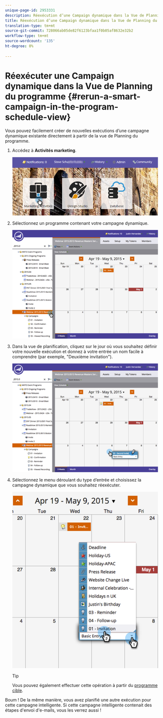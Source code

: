 ```yaml
---
unique-page-id: 2953331
description: Réexécution d’une Campaign dynamique dans la Vue de Planning du programme - Docs marketing - Documentation du produit
title: Réexécution d’une Campaign dynamique dans la Vue de Planning du programme
translation-type: tm+mt
source-git-commit: 728066ab05de82f6123bfaa1f0b05af8632e32b2
workflow-type: tm+mt
source-wordcount: '135'
ht-degree: 0%

---
```



# Réexécuter une Campaign dynamique dans la Vue de Planning du programme {#rerun-a-smart-campaign-in-the-program-schedule-view}

Vous pouvez facilement créer de nouvelles exécutions d’une campagne dynamique existante directement à partir de la vue de Planning du programme.

1. Accédez à **Activités marketing**.

   ![](assets/login-marketing-activities-3.png)

1. Sélectionnez un programme contenant votre campagne dynamique.

   ![](assets/image2015-4-16-14-3a40-3a11.png)

1. Dans la vue de planification, cliquez sur le jour où vous souhaitez définir votre nouvelle exécution et donnez à votre entrée un nom facile à comprendre (par exemple, &quot;Deuxième invitation&quot;).

   ![](assets/image2015-4-16-14-3a42-3a0.png)

1. Sélectionnez le menu déroulant du type d’entrée et choisissez la campagne dynamique que vous souhaitez réexécuter.

   ![](assets/image2015-4-16-15-3a26-3a33.png)

   >[!TIP]
   >
   >Vous pouvez également effectuer cette opération à partir du [programme cible](../../../../product-docs/core-marketo-concepts/marketing-calendar/understanding-the-calendar/understand-enable-program-focus.md).

Boum ! De la même manière, vous avez planifié une autre exécution pour cette campagne intelligente. Si cette campagne intelligente contenait des étapes d&#39;envoi d&#39;e-mails, vous les verrez aussi !